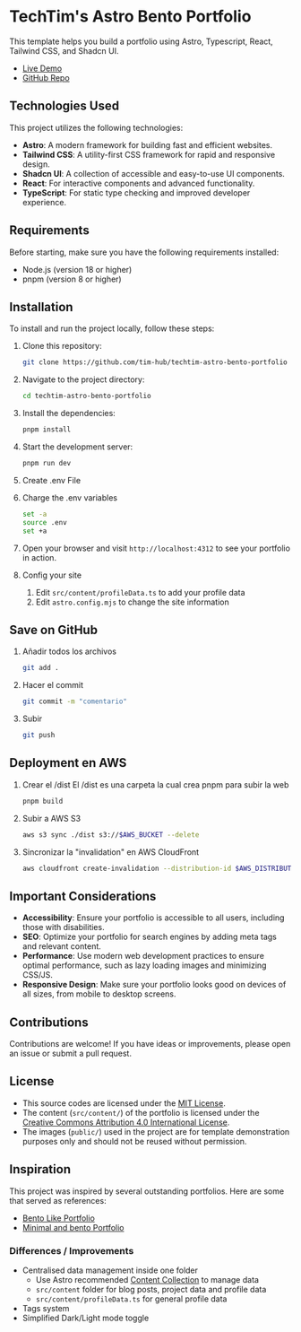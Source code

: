 # TechTim's Astro Bento Portfolio

This template helps you build a portfolio using Astro, Typescript, React, Tailwind CSS, and Shadcn UI.

- [Live Demo](https://techtim42.com)
- [GitHub Repo](https://github.com/tim-hub/techtim-astro-bento-portfolio)

## Technologies Used

This project utilizes the following technologies:

- **Astro**: A modern framework for building fast and efficient websites.
- **Tailwind CSS**: A utility-first CSS framework for rapid and responsive design.
- **Shadcn UI**: A collection of accessible and easy-to-use UI components.
- **React**: For interactive components and advanced functionality.
- **TypeScript**: For static type checking and improved developer experience.

## Requirements

Before starting, make sure you have the following requirements installed:

- Node.js (version 18 or higher)
- pnpm (version 8 or higher)

## Installation

To install and run the project locally, follow these steps:

1. Clone this repository:

   ```bash
   git clone https://github.com/tim-hub/techtim-astro-bento-portfolio
   ```

2. Navigate to the project directory:

   ```bash
   cd techtim-astro-bento-portfolio
   ```

3. Install the dependencies:

   ```bash
   pnpm install
   ```

4. Start the development server:

   ```bash
   pnpm run dev
   ```

5. Create .env File

6. Charge the .env variables
   
   ```bash
   set -a
   source .env
   set +a
   ```

7. Open your browser and visit `http://localhost:4312` to see your portfolio in action.

8. Config your site
   1. Edit `src/content/profileData.ts` to add your profile data
   2. Edit `astro.config.mjs` to change the site information

## Save on GitHub

1. Añadir todos los archivos
   ```bash
   git add .
   ```

2. Hacer el commit
   ```bash
   git commit -m "comentario"
   ```

3. Subir
   ```bash
   git push
   ```

## Deployment en AWS

1. Crear el /dist
   El /dist es una carpeta la cual crea pnpm para subir la web

   ```bash
   pnpm build
   ```

2. Subir a AWS S3

   ```bash
   aws s3 sync ./dist s3://$AWS_BUCKET --delete
   ```

3. Sincronizar la "invalidation" en AWS CloudFront

   ```bash
   aws cloudfront create-invalidation --distribution-id $AWS_DISTRIBUTION_ID --paths "/*"
   ```

## Important Considerations

- **Accessibility**: Ensure your portfolio is accessible to all users, including those with disabilities.
- **SEO**: Optimize your portfolio for search engines by adding meta tags and relevant content.
- **Performance**: Use modern web development practices to ensure optimal performance, such as lazy loading images and minimizing CSS/JS.
- **Responsive Design**: Make sure your portfolio looks good on devices of all sizes, from mobile to desktop screens.

## Contributions

Contributions are welcome! If you have ideas or improvements, please open an issue or submit a pull request.

## License

- This source codes are licensed under the [MIT License](LICENSE).
- The content (`src/content/`) of the portfolio is licensed under the [Creative Commons Attribution 4.0 International License](https://creativecommons.org/licenses/by/4.0/).
- The images (`public/`) used in the project are for template demonstration purposes only and should not be reused without permission.

## Inspiration

This project was inspired by several outstanding portfolios. Here are some that served as references:

- [Bento Like Portfolio](https://github.com/Ladvace/astro-bento-portfolio)
- [Minimal and bento Portfolio ](https://github.com/bue221/astro-portfolio)

### Differences / Improvements

- Centralised data management inside one folder
  - Use Astro recommended [Content Collection](https://docs.astro.build/en/guides/content-collections/) to manage data
  - `src/content` folder for blog posts, project data and profile data
  - `src/content/profileData.ts` for general profile data
- Tags system
- Simplified Dark/Light mode toggle
